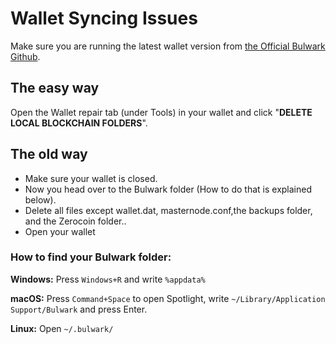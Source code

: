 # Wallet Syncing Issues

Make sure you are running the latest wallet version from [the Official Bulwark Github](https://github.com/bulwark-crypto/Bulwark/releases).

## The easy way

Open the Wallet repair tab (under Tools) in your wallet and click "**DELETE LOCAL BLOCKCHAIN FOLDERS**".

## The old way

- Make sure your wallet is closed.
- Now you head over to the Bulwark folder (How to do that is explained below).
- Delete all files except wallet.dat, masternode.conf,the backups folder, and the Zerocoin folder..
- Open your wallet

### How to find your Bulwark folder:

**Windows:** Press `Windows+R` and write `%appdata%`

**macOS:** Press `Command+Space` to open Spotlight, write `~/Library/Application Support/Bulwark` and press Enter.

**Linux:** Open `~/.bulwark/`
